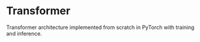 # Transformer
Transformer architecture implemented from scratch in PyTorch with training and inference.
